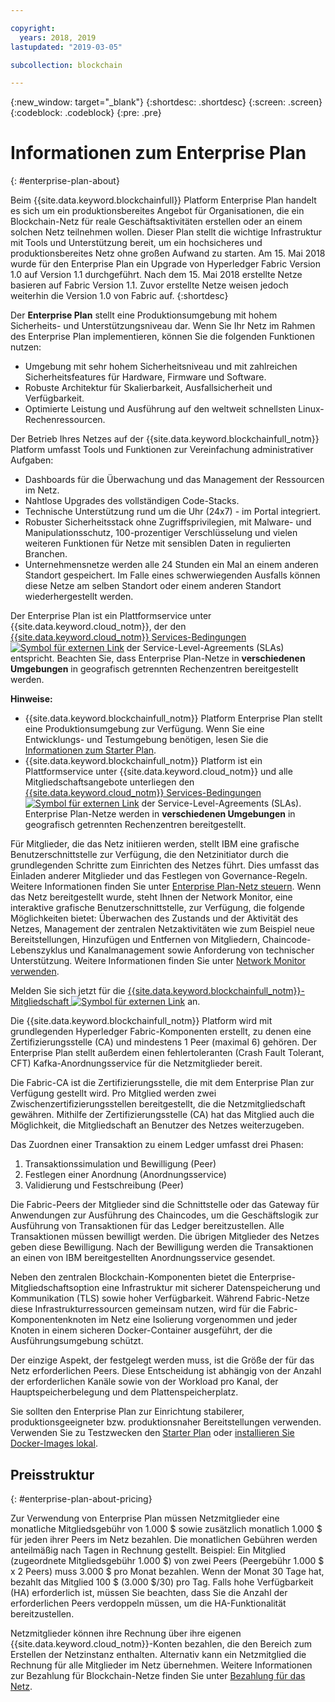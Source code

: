```yaml
---

copyright:
  years: 2018, 2019
lastupdated: "2019-03-05"

subcollection: blockchain

---
```


{:new_window: target="_blank"}
{:shortdesc: .shortdesc}
{:screen: .screen}
{:codeblock: .codeblock}
{:pre: .pre}

# Informationen zum Enterprise Plan
{: #enterprise-plan-about}

Beim {{site.data.keyword.blockchainfull}} Platform Enterprise Plan handelt es sich um ein produktionsbereites Angebot für Organisationen, die ein Blockchain-Netz für reale Geschäftsaktivitäten erstellen oder an einem solchen Netz teilnehmen wollen. Dieser Plan stellt die wichtige Infrastruktur mit Tools und Unterstützung bereit, um ein hochsicheres und produktionsbereites Netz ohne großen Aufwand zu starten. Am 15. Mai 2018 wurde für den Enterprise Plan ein Upgrade von Hyperledger Fabric Version 1.0 auf Version 1.1 durchgeführt. Nach dem 15. Mai 2018 erstellte Netze basieren auf Fabric Version 1.1. Zuvor erstellte Netze weisen jedoch weiterhin die Version 1.0 von Fabric auf.
{:shortdesc}

Der **Enterprise Plan** stellt eine Produktionsumgebung mit hohem Sicherheits- und Unterstützungsniveau dar. Wenn Sie Ihr Netz im Rahmen des Enterprise Plan implementieren, können Sie die folgenden Funktionen nutzen:

* Umgebung mit sehr hohem Sicherheitsniveau und mit zahlreichen Sicherheitsfeatures für Hardware, Firmware und Software.
* Robuste Architektur für Skalierbarkeit, Ausfallsicherheit und Verfügbarkeit.
* Optimierte Leistung und Ausführung auf den weltweit schnellsten Linux-Rechenressourcen.

Der Betrieb Ihres Netzes auf der {{site.data.keyword.blockchainfull_notm}} Platform umfasst Tools und Funktionen zur Vereinfachung administrativer Aufgaben:

* Dashboards für die Überwachung und das Management der Ressourcen im Netz.
* Nahtlose Upgrades des vollständigen Code-Stacks.
* Technische Unterstützung rund um die Uhr (24x7) - im Portal integriert.
* Robuster Sicherheitsstack ohne Zugriffsprivilegien, mit Malware- und Manipulationsschutz, 100-prozentiger Verschlüsselung und vielen weiteren Funktionen für Netze mit sensiblen Daten in regulierten Branchen.
* Unternehmensnetze werden alle 24 Stunden ein Mal an einem anderen Standort gespeichert. Im Falle eines schwerwiegenden Ausfalls können diese Netze am selben Standort oder einem anderen Standort wiederhergestellt werden.

Der Enterprise Plan ist ein Plattformservice unter {{site.data.keyword.cloud_notm}}, der den [{{site.data.keyword.cloud_notm}} Services-Bedingungen ![Symbol für externen Link](images/external_link.svg "Symbol für externen Link")](http://www-03.ibm.com/software/sla/sladb.nsf/sla/bm "{{site.data.keyword.cloud_notm}} Services-Bedingungen") der Service-Level-Agreements (SLAs) entspricht. Beachten Sie, dass Enterprise Plan-Netze in **verschiedenen Umgebungen** in geografisch getrennten Rechenzentren bereitgestellt werden.

**Hinweise:**
- {{site.data.keyword.blockchainfull_notm}} Platform Enterprise Plan stellt eine Produktionsumgebung zur Verfügung. Wenn Sie eine Entwicklungs- und Testumgebung benötigen, lesen Sie die [Informationen zum Starter Plan](/docs/services/blockchain/starter_plan.html#starter-plan-about).
- {{site.data.keyword.blockchainfull_notm}} Platform ist ein Plattformservice unter {{site.data.keyword.cloud_notm}} und alle Mitgliedschaftsangebote unterliegen den [{{site.data.keyword.cloud_notm}} Services-Bedingungen ![Symbol für externen Link](images/external_link.svg "Symbol für externen Link")](http://www-03.ibm.com/software/sla/sladb.nsf/sla/bm "{{site.data.keyword.cloud_notm}} Services-Bedingungen") der Service-Level-Agreements (SLAs). Enterprise Plan-Netze werden in **verschiedenen Umgebungen** in geografisch getrennten Rechenzentren bereitgestellt.

Für Mitglieder, die das Netz initiieren werden, stellt IBM eine grafische Benutzerschnittstelle zur Verfügung, die den Netzinitiator durch die grundlegenden Schritte zum Einrichten des Netzes führt. Dies umfasst das Einladen anderer Mitglieder und das Festlegen von Governance-Regeln. Weitere Informationen finden Sie unter [Enterprise Plan-Netz steuern](/docs/services/blockchain/get_start.html#getting-started-with-enterprise-plan). Wenn das Netz bereitgestellt wurde, steht Ihnen der Network Monitor, eine interaktive grafische Benutzerschnittstelle, zur Verfügung, die folgende Möglichkeiten bietet: Überwachen des Zustands und der Aktivität des Netzes, Management der zentralen Netzaktivitäten wie zum Beispiel neue Bereitstellungen, Hinzufügen und Entfernen von Mitgliedern, Chaincode-Lebenszyklus und Kanalmanagement sowie Anforderung von technischer Unterstützung. Weitere Informationen finden Sie unter [Network Monitor verwenden](/docs/services/blockchain/v10_dashboard.html#ibp-dashboard).

Melden Sie sich jetzt für die [{{site.data.keyword.blockchainfull_notm}}-Mitgliedschaft ![Symbol für externen Link](images/external_link.svg "Symbol für externen Link")](https://cloud.ibm.com/catalog/services/ibm-blockchain-5-prod) an.

Die {{site.data.keyword.blockchainfull_notm}} Platform wird mit grundlegenden Hyperledger Fabric-Komponenten erstellt, zu denen eine Zertifizierungsstelle (CA) und mindestens 1 Peer (maximal 6) gehören.  Der Enterprise Plan stellt außerdem einen fehlertoleranten (Crash Fault Tolerant, CFT) Kafka-Anordnungsservice für die Netzmitglieder bereit.

Die Fabric-CA ist die Zertifizierungsstelle, die mit dem Enterprise Plan zur Verfügung gestellt wird. Pro Mitglied werden zwei Zwischenzertifizierungsstellen bereitgestellt, die die Netzmitgliedschaft gewähren. Mithilfe der Zertifizierungsstelle (CA) hat das Mitglied auch die Möglichkeit, die Mitgliedschaft an Benutzer des Netzes weiterzugeben.

Das Zuordnen einer Transaktion zu einem Ledger umfasst drei Phasen:
1. Transaktionssimulation und Bewilligung (Peer)
2. Festlegen einer Anordnung (Anordnungsservice)
3. Validierung und Festschreibung (Peer)

Die Fabric-Peers der Mitglieder sind die Schnittstelle oder das Gateway für Anwendungen zur Ausführung des Chaincodes, um die Geschäftslogik zur Ausführung von Transaktionen für das Ledger bereitzustellen. Alle Transaktionen müssen bewilligt werden. Die übrigen Mitglieder des Netzes geben diese Bewilligung. Nach der Bewilligung werden die Transaktionen an einen von IBM bereitgestellten Anordnungsservice gesendet.

Neben den zentralen Blockchain-Komponenten bietet die Enterprise-Mitgliedschaftsoption eine Infrastruktur mit sicherer Datenspeicherung und Kommunikation (TLS) sowie hoher Verfügbarkeit.  Während Fabric-Netze diese Infrastrukturressourcen gemeinsam nutzen, wird für die Fabric-Komponentenknoten im Netz eine Isolierung vorgenommen und jeder Knoten in einem sicheren Docker-Container ausgeführt, der die Ausführungsumgebung schützt.

Der einzige Aspekt, der festgelegt werden muss, ist die Größe der für das Netz erforderlichen Peers. Diese Entscheidung ist abhängig von der Anzahl der erforderlichen Kanäle sowie von der Workload pro Kanal, der Hauptspeicherbelegung und dem Plattenspeicherplatz.

Sie sollten den Enterprise Plan zur Einrichtung stabilerer, produktionsgeeigneter bzw. produktionsnaher Bereitstellungen verwenden. Verwenden Sie zu Testzwecken den [Starter Plan](/docs/services/blockchain/starter_plan.html#starter-plan-about) oder [installieren Sie Docker-Images lokal](http://hyperledger-fabric.readthedocs.io/en/release-1.1/build_network.html).

<!--- The Enterprise plan provides the ordering service and CA. The membership fee is $1,000, and a per peer fee of $1,000 that is associated with the network. If you want to have high availability (HA), you must purchase an additional peer to provide the HA capabilities. For example, one organization (associated membership fee of $1,000) of two peers ($1,000 X 2 peers) with HA ($1,000 X 2 HA peers) requires a monthly charge of $5,000.  --->

## Preisstruktur
{: #enterprise-plan-about-pricing}

Zur Verwendung von Enterprise Plan müssen Netzmitglieder eine monatliche Mitgliedsgebühr von 1.000 $ sowie zusätzlich monatlich 1.000 $ für jeden ihrer Peers im Netz bezahlen.  Die monatlichen Gebühren werden anteilmäßig nach Tagen in Rechnung gestellt.  Beispiel: Ein Mitglied (zugeordnete Mitgliedsgebühr 1.000 $) von zwei Peers (Peergebühr 1.000 $ x 2 Peers) muss 3.000 $ pro Monat bezahlen.  Wenn der Monat 30 Tage hat, bezahlt das Mitglied 100 $ (3.000 $/30) pro Tag.  Falls hohe Verfügbarkeit (HA) erforderlich ist, müssen Sie beachten, dass Sie die Anzahl der erforderlichen Peers verdoppeln müssen, um die HA-Funktionalität bereitzustellen.

Netzmitglieder können ihre Rechnung über ihre eigenen {{site.data.keyword.cloud_notm}}-Konten bezahlen, die den Bereich zum Erstellen der Netzinstanz enthalten. Alternativ kann ein Netzmitglied die Rechnung für alle Mitglieder im Netz übernehmen. Weitere Informationen zur Bezahlung für Blockchain-Netze finden Sie unter [Bezahlung für das Netz](/docs/services/blockchain/howto/paying_mode.html#paying-mode).
